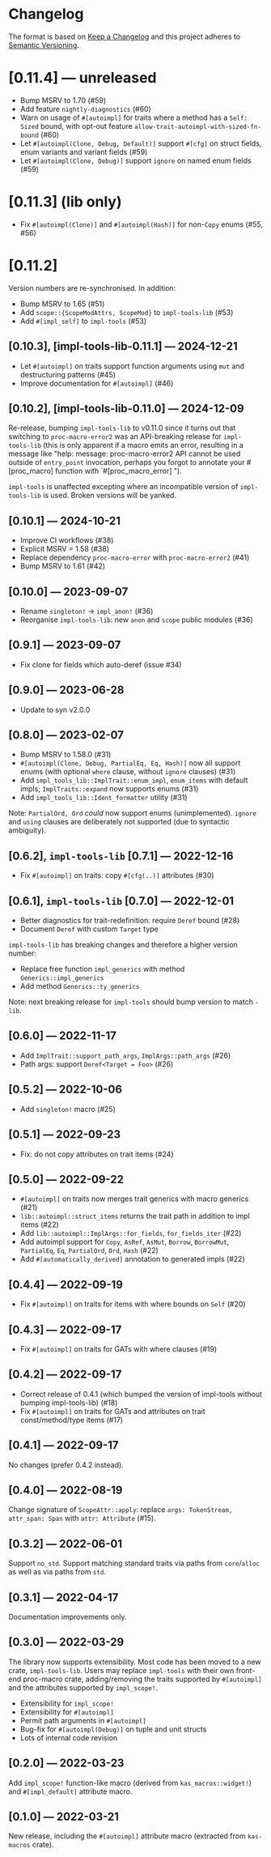 # Changelog
The format is based on [Keep a Changelog](http://keepachangelog.com/en/1.0.0/)
and this project adheres to [Semantic Versioning](https://semver.org/spec/v2.0.0.html).

# [0.11.4] — unreleased

-   Bump MSRV to 1.70 (#59)
-   Add feature `nightly-diagnostics` (#60)
-   Warn on usage of `#[autoimpl]` for traits where a method has a `Self: Sized` bound, with opt-out feature `allow-trait-autoimpl-with-sized-fn-bound` (#60)
-   Let `#[autoimpl(Clone, Debug, Default)]` support `#[cfg]` on struct fields, enum variants and variant fields (#59)
-   Let `#[autoimpl(Clone, Debug)]` support `ignore` on named enum fields (#59)

# [0.11.3] (lib only)

-   Fix `#[autoimpl(Clone)]` and `#[autoimpl(Hash)]` for non-`Copy` enums (#55, #56)

# [0.11.2]

Version numbers are re-synchronised. In addition:

-   Bump MSRV to 1.65 (#51)
-   Add `scope::{ScopeModAttrs, ScopeMod}` to `impl-tools-lib` (#53)
-   Add `#[impl_self]` to `impl-tools` (#53)

## [0.10.3], [impl-tools-lib-0.11.1] — 2024-12-21

-   Let `#[autoimpl]` on traits support function arguments using `mut` and destructuring patterns (#45)
-   Improve documentation for `#[autoimpl]` (#46)

## [0.10.2], [impl-tools-lib-0.11.0] — 2024-12-09

Re-release, bumping `impl-tools-lib` to v0.11.0 since it turns out that switching to `proc-macro-error2` was an API-breaking release for `impl-tools-lib` (this is only apparent if a macro emits an error, resulting in a message like "help: message: proc-macro-error2 API cannot be used outside of `entry_point` invocation, perhaps you forgot to annotate your #[proc_macro] function with `#[proc_macro_error]
").

`impl-tools` is unaffected excepting where an incompatible version of `impl-tools-lib` is used. Broken versions will be yanked.

## [0.10.1] — 2024-10-21

-   Improve CI workflows (#38)
-   Explicit MSRV = 1.58 (#38)
-   Replace dependency `proc-macro-error` with `proc-macro-error2` (#41)
-   Bump MSRV to 1.61 (#42)

## [0.10.0] — 2023-09-07

-   Rename `singleton!` → `impl_anon!` (#36)
-   Reorganise `impl-tools-lib`: new `anon` and `scope` public modules (#36)

## [0.9.1] — 2023-09-07

-   Fix clone for fields which auto-deref (issue #34)

## [0.9.0] — 2023-06-28

-   Update to syn v2.0.0

## [0.8.0] — 2023-02-07

-   Bump MSRV to 1.58.0 (#31)
-   `#[autoimpl(Clone, Debug, PartialEq, Eq, Hash)]` now all support enums
    (with optional `where` clause, without `ignore` clauses) (#31)
-   Add `impl_tools_lib::ImplTrait::enum_impl`, `enum_items` with default impls;
    `ImplTraits::expand` now supports enums (#31)
-   Add `impl_tools_lib::Ident_formatter` utility (#31)

Note: `PartialOrd, Ord` *could* now support enums (unimplemented). `ignore` and
`using` clauses are deliberately not supported (due to syntactic ambiguity).

## [0.6.2], `impl-tools-lib` [0.7.1] — 2022-12-16

-   Fix `#[autoimpl]` on traits: copy `#[cfg(..)]` attributes (#30)

## [0.6.1], `impl-tools-lib` [0.7.0] — 2022-12-01

-   Better diagnostics for trait-redefinition: require `Deref` bound (#28)
-   Document `Deref` with custom `Target` type

`impl-tools-lib` has breaking changes and therefore a higher version number:

-   Replace free function `impl_generics` with method `Generics::impl_generics`
-   Add method `Generics::ty_generics`

Note: next breaking release for `impl-tools` should bump version to match `-lib`.

## [0.6.0] — 2022-11-17

-   Add `ImplTrait::support_path_args`, `ImplArgs::path_args` (#26)
-   Path args: support `Deref<Target = Foo>` (#26)

## [0.5.2] — 2022-10-06

-   Add `singleton!` macro (#25)

## [0.5.1] — 2022-09-23

-   Fix: do not copy attributes on trait items (#24)

## [0.5.0] — 2022-09-22

-   `#[autoimpl]` on traits now merges trait generics with macro generics (#21)
-   `lib::autoimpl::struct_items` returns the trait path in addition to impl items (#22)
-   Add `lib::autoimpl::ImplArgs::for_fields`, `for_fields_iter` (#22)
-   Add autoimpl support for `Copy`, `AsRef`, `AsMut`, `Borrow`, `BorrowMut`,
    `PartialEq`, `Eq`, `PartialOrd`, `Ord`, `Hash` (#22)
-   Add `#[automatically_derived]` annotation to generated impls (#22)

## [0.4.4] — 2022-09-19

-   Fix `#[autoimpl]` on traits for items with where bounds on `Self` (#20)

## [0.4.3] — 2022-09-17

-   Fix `#[autoimpl]` on traits for GATs with where clauses (#19)

## [0.4.2] — 2022-09-17

-   Correct release of 0.4.1 (which bumped the version of impl-tools without
    bumping impl-tools-lib) (#18)
-   Fix `#[autoimpl]` on traits for GATs and attributes on trait const/method/type items (#17)

## [0.4.1] — 2022-09-17

No changes (prefer 0.4.2 instead).

## [0.4.0] — 2022-08-19

Change signature of `ScopeAttr::apply`: replace `args: TokenStream, attr_span: Span`
with `attr: Attribute` (#15).

## [0.3.2] — 2022-06-01

Support `no_std`. Support matching standard traits via paths from `core`/`alloc`
as well as via paths from `std`.

## [0.3.1] — 2022-04-17

Documentation improvements only.

## [0.3.0] — 2022-03-29

The library now supports extensibility. Most code has been moved to a new crate,
`impl-tools-lib`. Users may replace `impl-tools` with their own front-end
proc-macro crate, adding/removing the traits supported by `#[autoimpl]` and the
attributes supported by `impl_scope!`.

-   Extensibility for `impl_scope!`
-   Extensibility for `#[autoimpl]`
-   Permit path arguments in `#[autoimpl]`
-   Bug-fix for `#[autoimpl(Debug)]` on tuple and unit structs
-   Lots of internal code revision

## [0.2.0] — 2022-03-23

Add `impl_scope!` function-like macro (derived from `kas_macros::widget!`) and
`#[impl_default]` attribute macro.

## [0.1.0] — 2022-03-21

New release, including the `#[autoimpl]` attribute macro (extracted from
`kas-macros` crate).
